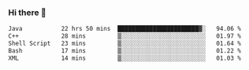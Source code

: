 ### Hi there 🌱
<!--START_SECTION:waka-->

```txt
Java           22 hrs 50 mins  ███████████████████████▓░   94.06 %
C++            28 mins         ▒░░░░░░░░░░░░░░░░░░░░░░░░   01.97 %
Shell Script   23 mins         ▒░░░░░░░░░░░░░░░░░░░░░░░░   01.64 %
Bash           17 mins         ▒░░░░░░░░░░░░░░░░░░░░░░░░   01.22 %
XML            14 mins         ▒░░░░░░░░░░░░░░░░░░░░░░░░   01.03 %
```

<!--END_SECTION:waka-->
<!--
**Dieg0raf/Dieg0raf** is a ✨ _special_ ✨ repository because its `README.md` (this file) appears on your GitHub profile.

Here are some ideas to get you started:

- 🔭 I’m currently working on ...
- 🌱 I’m currently learning ...
- 👯 I’m looking to collaborate on ...
- 🤔 I’m looking for help with ...
- 💬 Ask me about ...
- 📫 How to reach me: ...
- 😄 Pronouns: ...
- ⚡ Fun fact: ...
-->

